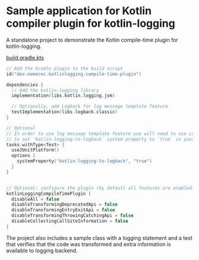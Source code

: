 # Sample application for Kotlin compiler plugin for kotlin-logging

A standalone project to demonstrate the Kotlin compile-time plugin for kotlin-logging.

[build.gradle.kts](build.gradle.kts)
```kotlin
// Add the Gradle plugin to the build script
id("dev.nemecec.kotlinlogging.compile-time-plugin")

dependencies {
  // Add the kotlin-logging library
  implementation(libs.kotlin.logging.jvm)

  // Optionally, add Logback for log message template feature
  testImplementation(libs.logback.classic)
}

// Optional
// In order to use log message template feature you will need to use Logback as your logging backend (and
// to set `kotlin-logging-to-logback` system property to `true` in your application JVM).
tasks.withType<Test> {
  useJUnitPlatform()
  options {
    systemProperty("kotlin-logging-to-logback", "true")
  }
}


// Optional: configure the plugin (by default all features are enabled)
kotlinLoggingCompileTimePlugin {
  disableAll = false
  disableTransformingDeprecatedApi = false
  disableTransformingEntryExitApi = false
  disableTransformingThrowingCatchingApi = false
  disableCollectingCallSiteInformation = false
}
```

The project also includes a sample class with a logging statement and a test
that verifies that the code was transformed and extra information is available to logging backend.
